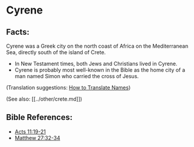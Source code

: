 # Cyrene #

## Facts: ##

Cyrene was a Greek city on the north coast of Africa on the Mediterranean Sea, directly south of the island of Crete.

* In New Testament times, both Jews and Christians lived in Cyrene.
* Cyrene is probably most well-known in the Bible as the home city of a man named Simon who carried the cross of Jesus.

(Translation suggestions: [How to Translate Names](en/ta-vol1/translate/man/translate-names))

(See also: [[../other/crete.md]])

## Bible References: ##

* [Acts 11:19-21](en/tn/act/help/11/19)
* [Matthew 27:32-34](en/tn/mat/help/27/32)